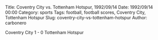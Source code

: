 Title: Coventry City vs. Tottenham Hotspur, 1992/09/14
Date: 1992/09/14 00:00
Category: sports
Tags: football, football scores, Coventry City, Tottenham Hotspur
Slug: coventry-city-vs-tottenham-hotspur
Author: carbonero


Coventry City 1 - 0 Tottenham Hotspur
